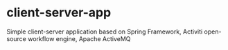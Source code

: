 client-server-app
=================

Simple client-server application based on Spring Framework, Activiti open-source workflow engine, Apache ActiveMQ

